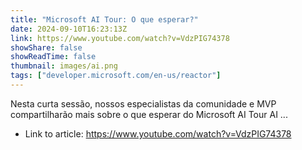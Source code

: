 ```yaml
---
title: "Microsoft AI Tour: O que esperar?"
date: 2024-09-10T16:23:13Z
link: https://www.youtube.com/watch?v=VdzPIG74378
showShare: false
showReadTime: false
thumbnail: images/ai.png
tags: ["developer.microsoft.com/en-us/reactor"]
---
```

Nesta curta sessão, nossos especialistas da comunidade e MVP compartilharão mais sobre o que esperar do Microsoft AI Tour AI ...

- Link to article: https://www.youtube.com/watch?v=VdzPIG74378